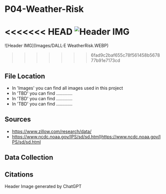# P04-Weather-Risk
<<<<<<< HEAD
![Header IMG](Images/DALL·E_WeatherRisk.jpg)
=======
![Header IMG](Images/DALL·E WeatherRisk.WEBP)
>>>>>>> 6fad9c2baf655c78f561458b567877b91e7173cd

## File Location
- In 'Images' you can find all images used in this project
- In 'TBD' you can find .............
- In 'TBD' you can find .............
- In 'TBD' you can find .............

## Sources
- https://www.zillow.com/research/data/
- https://www.ncdc.noaa.gov/IPS/sd/sd.html)https://www.ncdc.noaa.gov/IPS/sd/sd.html
	
## Data Collection

## Citations
Header Image generated by ChatGPT 
